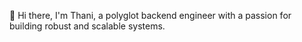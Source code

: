 👋 Hi there, I'm Thani, a polyglot backend engineer with a passion for building robust and scalable systems.
